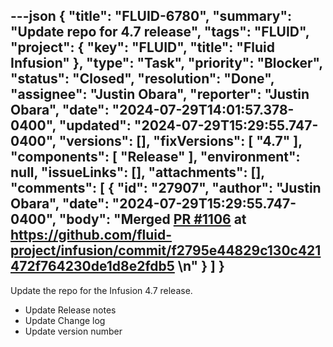 ---json
{
  "title": "FLUID-6780",
  "summary": "Update repo for 4.7 release",
  "tags": "FLUID",
  "project": {
    "key": "FLUID",
    "title": "Fluid Infusion"
  },
  "type": "Task",
  "priority": "Blocker",
  "status": "Closed",
  "resolution": "Done",
  "assignee": "Justin Obara",
  "reporter": "Justin Obara",
  "date": "2024-07-29T14:01:57.378-0400",
  "updated": "2024-07-29T15:29:55.747-0400",
  "versions": [],
  "fixVersions": [
    "4.7"
  ],
  "components": [
    "Release"
  ],
  "environment": null,
  "issueLinks": [],
  "attachments": [],
  "comments": [
    {
      "id": "27907",
      "author": "Justin Obara",
      "date": "2024-07-29T15:29:55.747-0400",
      "body": "Merged [PR #1106](https://github.com/fluid-project/infusion/pull/1106) at <https://github.com/fluid-project/infusion/commit/f2795e44829c130c421472f764230de1d8e2fdb5>&#x20;\n"
    }
  ]
}
---
Update the repo for the Infusion 4.7 release.&#x20;

* Update Release notes
* Update Change log
* Update version number

        